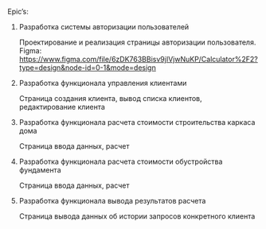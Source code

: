 Epic’s:

1. Разработка системы авторизации пользователей
   
   Проектирование и реализация страницы авторизации пользователя.
   Figma: https://www.figma.com/file/6zDK763BBisv9jIVjwNuKP/Calculator%2F2?type=design&node-id=0-1&mode=design

2. Разработка функционала управления клиентами
   
   Страница создания клиента, вывод списка клиентов, редактирование клиента

3. Разработка функционала расчета стоимости строительства каркаса дома
   
   Страница ввода данных, расчет

4. Разработка функционала расчета стоимости обустройства фундамента
   
   Страница ввода данных, расчет

5. Разработка функционала вывода результатов расчета

   Страница вывода данных об истории запросов конкретного клиента 
